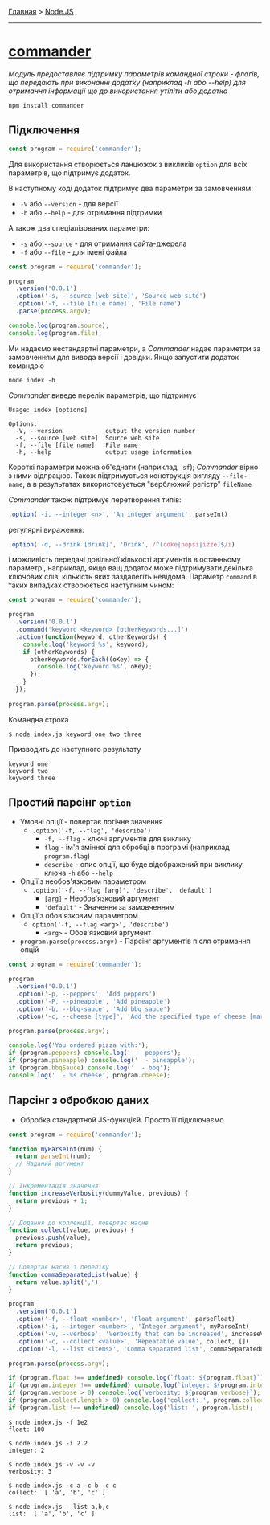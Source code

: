 [Главная](../README.md#readme) > [Node.JS](../README_NODEJS.md#readme)

***

# [commander](https://github.com/tj/commander.js#readme)

*Модуль предоставляє підтримку параметрів командної строки - флагів, що передають при виконанні додатку (наприклад -h або --help) для отримання інформації що до використання утіліти або додатка*

`npm install commander`

## Підключення

```javascript
const program = require('commander');
```

Для використання створюється ланцюжок з викликів `option` для всіх параметрів, що підтримує додаток.

В наступному коді додаток підтримує два параметри за замовченням:

* `-V` або `--version` - для версії
* `-h` або `--help` - для отримання підтримки

А також два спеціалізованих параметри:

* `-s` або `--source` - для отримання сайта-джерела
* `-f` або `--file` - для імені файла

```javascript
const program = require('commander');

program
  .version('0.0.1')
  .option('-s, --source [web site]', 'Source web site')
  .option('-f, --file [file name]', 'File name')
  .parse(process.argv);

console.log(program.source);
console.log(program.file);
```

Ми надаємо нестандартні параметри, а *Commander* надає параметри за замовченням для вивода версії і довідки. Якщо запустити додаток командою

`node index -h`

*Commander* виведе перелік параметрів, що підтримує

```
Usage: index [options]

Options:
  -V, --version            output the version number
  -s, --source [web site]  Source web site
  -f, --file [file name]   File name
  -h, --help               output usage information
```

Короткі параметри можна об'єднати (наприклад `-sf`); *Commander* вірно з ними відпрацює. Також підтримується конструкція вигляду `--file-name`, а в результатах використовується "верблюжий регістр" `fileName`

*Commander* також підтримує перетворення типів:

```javascript
.option('-i, --integer <n>', 'An integer argument', parseInt)
```

регулярні вираження:

```javascript
.option('-d, --drink [drink]', 'Drink', /^(coke|pepsi|izze)$/i)
```

і можливість передачі довільної кількості аргументів в останньому параметрі, наприклад, якщо ващ додаток може підтримувати декілька ключових слів, кількість яких заздалегіть невідома. Параметр `command` в таких випадках створюється наступним чином:

```javascript
const program = require('commander');

program
  .version('0.0.1')
  .command('keyword <keyword> [otherKeywords...]')
  .action(function(keyword, otherKeywords) {
    console.log('keyword %s', keyword);
    if (otherKeywords) {
      otherKeywords.forEach((oKey) => {
        console.log('keyword %s', oKey);
      });
    }
  });
  
program.parse(process.argv);
```

Командна строка

`$ node index.js keyword one two three`

Призводить до наступного результату

```
keyword one
keyword two
keyword three
```

## Простий парсінг `option`

* Умовні опції - повертає логічне значення
  * `.option('-f, --flag', 'describe')`
    * `-f, --flag` - ключі аргументів для виклику
    * `flag` - ім'я змінної для обробці в програмі (наприклад `program.flag`)
    * `describe` - опис опції, що буде відображений при виклику ключа `-h` або `--help`
* Опції з необов'язковим параметром
  * `.option('-f, --flag [arg]', 'describe', 'default')`
    * `[arg]` - Необов'язковий аргумент
    * `'default'` - Значення за замовченням
* Опції з обов'язковим параметром
  * `option('-f, --flag <arg>', 'describe')`
    * `<arg>` - Обов'язковий аргумент
* `program.parse(process.argv)` - Парсінг аргументів після отримання опцій

```javascript
const program = require('commander');

program
  .version('0.0.1')
  .option('-p, --peppers', 'Add peppers')
  .option('-P, --pineapple', 'Add pineapple')
  .option('-b, --bbq-sauce', 'Add bbq sauce')
  .option('-c, --cheese [type]', 'Add the specified type of cheese [marble]', 'marble');

program.parse(process.argv);

console.log('You ordered pizza with:');
if (program.peppers) console.log('  - peppers');
if (program.pineapple) console.log('  - pineapple');
if (program.bbqSauce) console.log('  - bbq');
console.log('  - %s cheese', program.cheese);
```

## Парсінг з обробкою даних

* Обробка стандартной JS-функцієй. Просто її підключаємо

```javascript
const program = require('commander');

function myParseInt(num) {
  return parseInt(num);
  // Наданий аргумент
}

// Інкрементація значення
function increaseVerbosity(dummyValue, previous) {
  return previous + 1;
}

// Додання до коллекції, повертає масив
function collect(value, previous) {
  previous.push(value);
  return previous;
}

// Повертає масив з переліку
function commaSeparatedList(value) {
  return value.split(',');
}

program
  .version('0.0.1')
  .option('-f, --float <number>', 'Float argument', parseFloat)
  .option('-i, --integer <number>', 'Integer argument', myParseInt)
  .option('-v, --verbose', 'Verbosity that can be increased', increaseVerbosity, 0)
  .option('-c, --collect <value>', 'Repeatable value', collect, [])
  .option('-l, --list <items>', 'Comma separated list', commaSeparatedList);

program.parse(process.argv);

if (program.float !== undefined) console.log(`float: ${program.float}`);
if (program.integer !== undefined) console.log(`integer: ${program.integer}`);
if (program.verbose > 0) console.log(`verbosity: ${program.verbose}`);
if (program.collect.length > 0) console.log('collect: ', program.collect);
if (program.list !== undefined) console.log('list: ', program.list);
```

```
$ node index.js -f 1e2
float: 100
```

```
$ node index.js -i 2.2
integer: 2
```

```
$ node index.js -v -v -v
verbosity: 3
```

```
$ node index.js -c a -c b -c c
collect:  [ 'a', 'b', 'c' ]
```

```
$ node index.js --list a,b,c
list:  [ 'a', 'b', 'c' ]
```